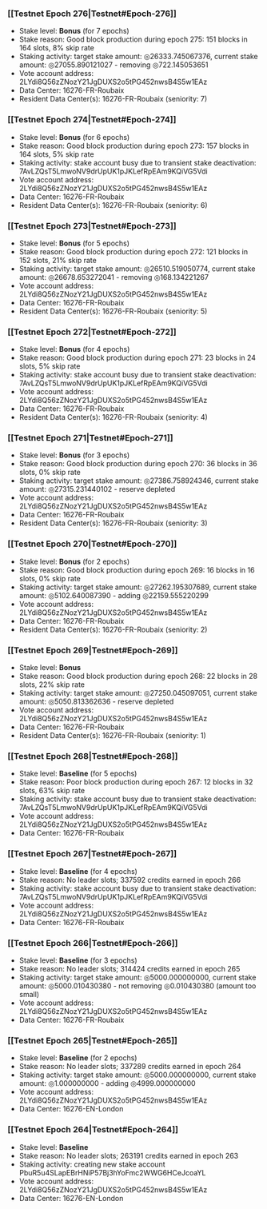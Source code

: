 ### [[Testnet Epoch 276|Testnet#Epoch-276]]
* Stake level: **Bonus** (for 7 epochs)
* Stake reason: Good block production during epoch 275: 151 blocks in 164 slots, 8% skip rate
* Staking activity: target stake amount: ◎26333.745067376, current stake amount: ◎27055.890121027 - removing ◎722.145053651
* Vote account address: 2LYdi8Q56zZNozY21JgDUXS2o5tPG452nwsB4S5w1EAz
* Data Center: 16276-FR-Roubaix
* Resident Data Center(s): 16276-FR-Roubaix (seniority: 7)
### [[Testnet Epoch 274|Testnet#Epoch-274]]
* Stake level: **Bonus** (for 6 epochs)
* Stake reason: Good block production during epoch 273: 157 blocks in 164 slots, 5% skip rate
* Staking activity: stake account busy due to transient stake deactivation: 7AvLZQsT5LmwoNV9drUpUK1pJKLefRpEAm9KQiVG5Vdi
* Vote account address: 2LYdi8Q56zZNozY21JgDUXS2o5tPG452nwsB4S5w1EAz
* Data Center: 16276-FR-Roubaix
* Resident Data Center(s): 16276-FR-Roubaix (seniority: 6)
### [[Testnet Epoch 273|Testnet#Epoch-273]]
* Stake level: **Bonus** (for 5 epochs)
* Stake reason: Good block production during epoch 272: 121 blocks in 152 slots, 21% skip rate
* Staking activity: target stake amount: ◎26510.519050774, current stake amount: ◎26678.653272041 - removing ◎168.134221267
* Vote account address: 2LYdi8Q56zZNozY21JgDUXS2o5tPG452nwsB4S5w1EAz
* Data Center: 16276-FR-Roubaix
* Resident Data Center(s): 16276-FR-Roubaix (seniority: 5)
### [[Testnet Epoch 272|Testnet#Epoch-272]]
* Stake level: **Bonus** (for 4 epochs)
* Stake reason: Good block production during epoch 271: 23 blocks in 24 slots, 5% skip rate
* Staking activity: stake account busy due to transient stake deactivation: 7AvLZQsT5LmwoNV9drUpUK1pJKLefRpEAm9KQiVG5Vdi
* Vote account address: 2LYdi8Q56zZNozY21JgDUXS2o5tPG452nwsB4S5w1EAz
* Data Center: 16276-FR-Roubaix
* Resident Data Center(s): 16276-FR-Roubaix (seniority: 4)
### [[Testnet Epoch 271|Testnet#Epoch-271]]
* Stake level: **Bonus** (for 3 epochs)
* Stake reason: Good block production during epoch 270: 36 blocks in 36 slots, 0% skip rate
* Staking activity: target stake amount: ◎27386.758924346, current stake amount: ◎27315.231440102 - reserve depleted
* Vote account address: 2LYdi8Q56zZNozY21JgDUXS2o5tPG452nwsB4S5w1EAz
* Data Center: 16276-FR-Roubaix
* Resident Data Center(s): 16276-FR-Roubaix (seniority: 3)
### [[Testnet Epoch 270|Testnet#Epoch-270]]
* Stake level: **Bonus** (for 2 epochs)
* Stake reason: Good block production during epoch 269: 16 blocks in 16 slots, 0% skip rate
* Staking activity: target stake amount: ◎27262.195307689, current stake amount: ◎5102.640087390 - adding ◎22159.555220299
* Vote account address: 2LYdi8Q56zZNozY21JgDUXS2o5tPG452nwsB4S5w1EAz
* Data Center: 16276-FR-Roubaix
* Resident Data Center(s): 16276-FR-Roubaix (seniority: 2)
### [[Testnet Epoch 269|Testnet#Epoch-269]]
* Stake level: **Bonus**
* Stake reason: Good block production during epoch 268: 22 blocks in 28 slots, 22% skip rate
* Staking activity: target stake amount: ◎27250.045097051, current stake amount: ◎5050.813362636 - reserve depleted
* Vote account address: 2LYdi8Q56zZNozY21JgDUXS2o5tPG452nwsB4S5w1EAz
* Data Center: 16276-FR-Roubaix
* Resident Data Center(s): 16276-FR-Roubaix (seniority: 1)
### [[Testnet Epoch 268|Testnet#Epoch-268]]
* Stake level: **Baseline** (for 5 epochs)
* Stake reason: Poor block production during epoch 267: 12 blocks in 32 slots, 63% skip rate
* Staking activity: stake account busy due to transient stake deactivation: 7AvLZQsT5LmwoNV9drUpUK1pJKLefRpEAm9KQiVG5Vdi
* Vote account address: 2LYdi8Q56zZNozY21JgDUXS2o5tPG452nwsB4S5w1EAz
* Data Center: 16276-FR-Roubaix
### [[Testnet Epoch 267|Testnet#Epoch-267]]
* Stake level: **Baseline** (for 4 epochs)
* Stake reason: No leader slots; 337592 credits earned in epoch 266
* Staking activity: stake account busy due to transient stake deactivation: 7AvLZQsT5LmwoNV9drUpUK1pJKLefRpEAm9KQiVG5Vdi
* Vote account address: 2LYdi8Q56zZNozY21JgDUXS2o5tPG452nwsB4S5w1EAz
* Data Center: 16276-FR-Roubaix
### [[Testnet Epoch 266|Testnet#Epoch-266]]
* Stake level: **Baseline** (for 3 epochs)
* Stake reason: No leader slots; 314424 credits earned in epoch 265
* Staking activity: target stake amount: ◎5000.000000000, current stake amount: ◎5000.010430380 - not removing ◎0.010430380 (amount too small)
* Vote account address: 2LYdi8Q56zZNozY21JgDUXS2o5tPG452nwsB4S5w1EAz
* Data Center: 16276-FR-Roubaix
### [[Testnet Epoch 265|Testnet#Epoch-265]]
* Stake level: **Baseline** (for 2 epochs)
* Stake reason: No leader slots; 337289 credits earned in epoch 264
* Staking activity: target stake amount: ◎5000.000000000, current stake amount: ◎1.000000000 - adding ◎4999.000000000
* Vote account address: 2LYdi8Q56zZNozY21JgDUXS2o5tPG452nwsB4S5w1EAz
* Data Center: 16276-EN-London
### [[Testnet Epoch 264|Testnet#Epoch-264]]
* Stake level: **Baseline**
* Stake reason: No leader slots; 263191 credits earned in epoch 263
* Staking activity: creating new stake account PbuR5u4SLapEBrHNiP57Bj3hYoFmc2WWG6HCeJcoaYL
* Vote account address: 2LYdi8Q56zZNozY21JgDUXS2o5tPG452nwsB4S5w1EAz
* Data Center: 16276-EN-London